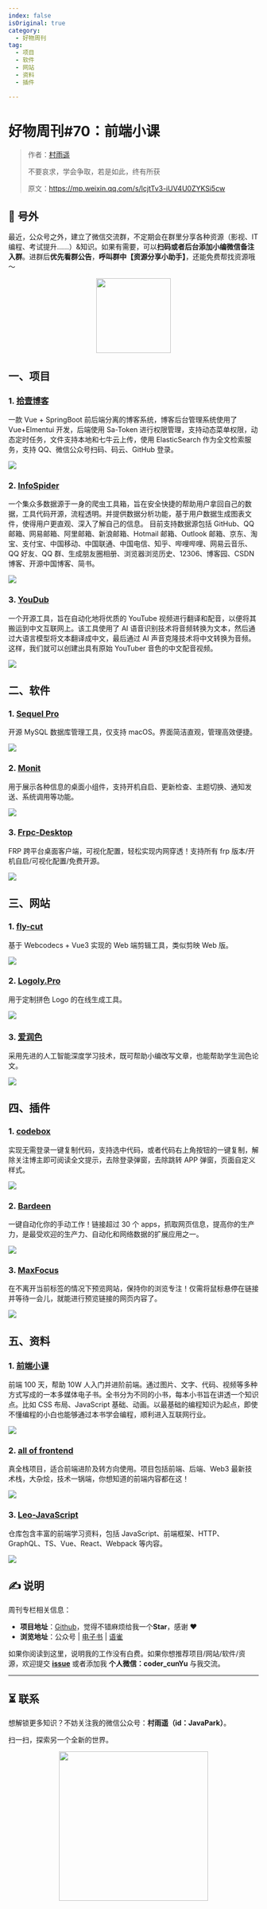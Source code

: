 ```yaml
---
index: false
isOriginal: true
category:
  - 好物周刊
tag:
  - 项目
  - 软件
  - 网站
  - 资料
  - 插件

---
```


# 好物周刊#70：前端小课

> 作者：[村雨遥](https://github.com/cunyu1943)
> 
> 不要哀求，学会争取，若是如此，终有所获
> 
> 原文：https://mp.weixin.qq.com/s/lcjtTv3-iUV4U0ZYKSi5cw


## 🎈 号外 

最近，公众号之外，建立了微信交流群，不定期会在群里分享各种资源（影视、IT 编程、考试提升……）&知识。如果有需要，可以**扫码或者后台添加小编微信备注入群**。进群后**优先看群公告**，**呼叫群中【资源分享小助手】**，还能免费帮找资源哦～

<center>
<img src="/contact/wxgroup.jpg" width="150"> 
</center>

## 一、项目

### 1. [拾壹博客](https://gitee.com/quequnlong/shiyi-blog)

一款 Vue + SpringBoot 前后端分离的博客系统，博客后台管理系统使用了 Vue+Elmentui 开发，后端使用 Sa-Token 进行权限管理，支持动态菜单权限，动态定时任务，文件支持本地和七牛云上传，使用 ElasticSearch 作为全文检索服务，支持 QQ、微信公众号扫码、码云、GitHub 登录。

![](assets/0817-0823/1723681113612-98368d8e-f151-4107-9498-5223f6068b4a.webp)

### 2. [InfoSpider](https://github.com/kangvcar/InfoSpider)

一个集众多数据源于一身的爬虫工具箱，旨在安全快捷的帮助用户拿回自己的数据，工具代码开源，流程透明。并提供数据分析功能，基于用户数据生成图表文件，使得用户更直观、深入了解自己的信息。 目前支持数据源包括 GitHub、QQ 邮箱、网易邮箱、阿里邮箱、新浪邮箱、Hotmail 邮箱、Outlook 邮箱、京东、淘宝、支付宝、中国移动、中国联通、中国电信、知乎、哔哩哔哩、网易云音乐、QQ 好友、QQ 群、生成朋友圈相册、浏览器浏览历史、12306、博客园、CSDN 博客、开源中国博客、简书。

![](assets/0817-0823/1724025905705-eb66a9cf-b194-44e8-a4df-2b34aa53b467.webp)

### 3. [YouDub](https://github.com/liuzhao1225/YouDub)

一个开源工具，旨在自动化地将优质的 YouTube 视频进行翻译和配音，以便将其搬运到中文互联网上。该工具使用了 AI 语音识别技术将音频转换为文本，然后通过大语言模型将文本翻译成中文，最后通过 AI 声音克隆技术将中文转换为音频。这样，我们就可以创建出具有原始 YouTuber 音色的中文配音视频。

![](assets/0817-0823/1724112012903-0211943d-970b-4f3b-8c33-649f09bb990d.webp)

## 二、软件

### 1. [Sequel Pro](https://sequelpro.com)

开源 MySQL 数据库管理工具，仅支持 macOS。界面简洁直观，管理高效便捷。

![](assets/0817-0823/1723680774250-7d51fd53-01da-431a-ba64-7960308e6095.png)

### 2. [Monit](https://github.com/fzf404/Monit)

用于展示各种信息的桌面小组件，支持开机自启、更新检查、主题切换、通知发送、系统调用等功能。

![](assets/0817-0823/1724026292125-178282e1-ef9a-42d0-812a-adde0e332045.webp)

### 3. [Frpc-Desktop](https://github.com/luckjiawei/frpc-desktop)

FRP 跨平台桌面客户端，可视化配置，轻松实现内网穿透！支持所有 frp 版本/开机自启/可视化配置/免费开源。

![](assets/0817-0823/1724026260723-7450a534-611c-45df-a816-b21a13ba2628.webp)

## 三、网站

### 1. [fly-cut](https://github.com/x007xyz/fly-cut)

基于 Webcodecs + Vue3 实现的 Web 端剪辑工具，类似剪映 Web 版。

![](assets/0817-0823/1724025748488-8fe3d018-4c56-4bdb-82b1-4d10c2d6236a.webp)

### 2. [Logoly.Pro](https://www.logoly.pro)

用于定制拼色 Logo 的在线生成工具。

![](assets/0817-0823/1724026524815-101ef387-a071-4edb-a7b2-c8bacf627aee.webp)

### 3. [爱润色](https://aiwyc.com/)

采用先进的人工智能深度学习技术，既可帮助小编改写文章，也能帮助学生润色论文。

![](assets/0817-0823/1724112060536-5df661c4-833c-4dd8-b3ef-16372dc0e831.webp)

## 四、插件

### 1. [codebox](https://chromewebstore.google.com/detail/acnnhjllgegbndgknlliobjlekgilbdf)

实现无需登录一键复制代码，支持选中代码，或者代码右上角按钮的一键复制，解除关注博主即可阅读全文提示，去除登录弹窗，去除跳转 APP 弹窗，页面自定义样式。

![](assets/0817-0823/1724065290906-18e9b81f-b4b0-42be-a985-cf27d4cfac24.webp)

### 2. [Bardeen](https://chromewebstore.google.com/detail/ihhkmalpkhkoedlmcnilbbhhbhnicjga)

一键自动化你的手动工作！链接超过 30 个 apps，抓取网页信息，提高你的生产力，是最受欢迎的生产力、自动化和网络数据的扩展应用之一。

![](assets/0817-0823/1724112137509-c855bd74-3289-4244-83f3-c11a4e6501ad.webp)

### 3. [MaxFocus](https://chromewebstore.google.com/detail/bnacincmbaknlbegecpioobkfgejlojp?hl=zh-CN)

在不离开当前标签的情况下预览网站，保持你的浏览专注！仅需将鼠标悬停在链接并等待一会儿，就能进行预览链接的网页内容了。

![](assets/0817-0823/1724112153884-b8500975-fd43-4853-9b9c-20e5949b16ba.webp)

## 五、资料

### 1. [前端小课](https://github.com/lefex/FE)

前端 100 天，帮助 10W 人入门并进阶前端。通过图片、文字、代码、视频等多种方式写成的一本多媒体电子书。全书分为不同的小书，每本小书旨在讲透一个知识点。比如 CSS 布局、JavaScript 基础、动画。以最基础的编程知识为起点，即使不懂编程的小白也能够通过本书学会编程，顺利进入互联网行业。

![](assets/0817-0823/1724112125269-7b538c5c-e1b6-4395-ba68-654d38ee9b43.webp)

### 2. [all of frontend](https://github.com/KieSun/all-of-frontend)

真全栈项目，适合前端进阶及转方向使用。项目包括前端、后端、Web3 最新技术栈，大杂烩，技术一锅端，你想知道的前端内容都在这！

![](assets/0817-0823/1724112100754-6ce07bd6-a4b9-44d4-a0e2-3c510ed9cf9b.webp)

### 3. [Leo-JavaScript](https://github.com/pingan8787/Leo-JavaScript)

仓库包含丰富的前端学习资料，包括 JavaScript、前端框架、HTTP、GraphQL、TS、Vue、React、Webpack 等内容。

![](assets/0817-0823/1724112076954-d7cba013-57a9-4133-be87-34f1a309d726.webp)

## 

## ✍️ 说明

周刊专栏相关信息：

- **项目地址**：[Github](https://github.com/cunyu1943/weekly)，觉得不错麻烦给我一个**Star**，感谢 ❤️
- **浏览地址**：公众号 | [电子书](https://cunyu1943.github.io/weekly) | [语雀](https://yuque.com/cunyu1943/weekly)

如果你阅读到这里，说明我的工作没有白费。如果你想推荐项目/网站/软件/资源，欢迎提交 **[issue](https://github.com/cunyu1943/weekly/issues)** 或者添加我 **个人微信：coder_cunYu** 与我交流。

---

## ⏳ 联系

想解锁更多知识？不妨关注我的微信公众号：**村雨遥（id：JavaPark）**。

扫一扫，探索另一个全新的世界。

<center>
<img src="/contact/contact.png" width="300">
</center>


